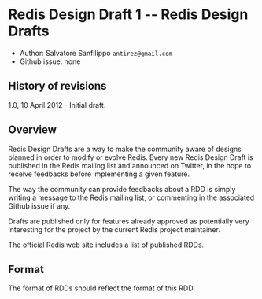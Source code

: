 # Redis Design Draft 1 -- Redis Design Drafts

* Author: Salvatore Sanfilippo `antirez@gmail.com`
* Github issue: none

## History of revisions

1.0, 10 April 2012 - Initial draft.

## Overview

Redis Design Drafts are a way to make the community aware of designs planned
in order to modify or evolve Redis. Every new Redis Design Draft is published
in the Redis mailing list and announced on Twitter, in the hope to receive
feedbacks before implementing a given feature.

The way the community can provide feedbacks about a RDD is simply writing
a message to the Redis mailing list, or commenting in the associated
Github issue if any.

Drafts are published only for features already approved as potentially very
interesting for the project by the current Redis project maintainer.

The official Redis web site includes a list of published RDDs.

## Format

The format of RDDs should reflect the format of this RDD.
